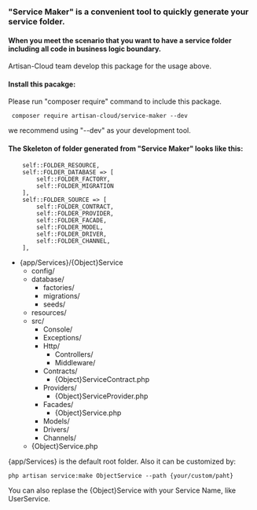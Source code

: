 ### "Service Maker" is a convenient tool to quickly generate your service folder.
#### When you meet the scenario that you want to have a service folder including all code in business logic boundary.

Artisan-Cloud team develop this package for the usage above.

#### Install this pacakge:
Please run "composer require" command to include this package.
~~~
 composer require artisan-cloud/service-maker --dev
~~~

we recommend using "--dev" as your development tool.

#### The Skeleton of folder generated from "Service Maker" looks like this:

        self::FOLDER_RESOURCE,
        self::FOLDER_DATABASE => [
            self::FOLDER_FACTORY,
            self::FOLDER_MIGRATION
        ],
        self::FOLDER_SOURCE => [
            self::FOLDER_CONTRACT,
            self::FOLDER_PROVIDER,
            self::FOLDER_FACADE,
            self::FOLDER_MODEL,
            self::FOLDER_DRIVER,
            self::FOLDER_CHANNEL,
        ],

* {app/Services}/{Object}Service
    * config/
    * database/
        * factories/
        * migrations/
        * seeds/
    * resources/    
    * src/
        * Console/
        * Exceptions/
        * Http/
            * Controllers/
            * Middleware/
        * Contracts/
            * {Object}ServiceContract.php
        * Providers/
            * {Object}ServiceProvider.php
        * Facades/
            * {Object}Service.php
        * Models/
        * Drivers/
        * Channels/
    * {Object}Service.php

{app/Services} is the default root folder.
 Also it can be customized by: 
 ~~~~
 php artisan service:make ObjectService --path {your/custom/paht}
~~~~

You can also replase the {Object}Service with your Service Name, like UserService.

